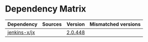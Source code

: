 # Dependency Matrix

Dependency | Sources | Version | Mismatched versions
---------- | ------- | ------- | -------------------
[jenkins-x/jx](https://github.com/jenkins-x/jx.git) |  | [2.0.448](https://github.com/jenkins-x/jx/releases/tag/v2.0.448) | 
